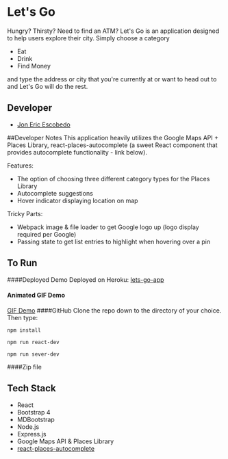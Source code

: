 # Let's Go

Hungry? Thirsty? Need to find an ATM? Let's Go is an application designed to help users explore their city. Simply choose a category

 - Eat
 - Drink
 - Find Money

and type the address or city that you're currently at or want to head out to and Let's Go will do the rest.

## Developer
- [Jon Eric Escobedo](https://www.linkedin.com/in/jonericescobedo/)

##Developer Notes
This application heavily utilizes the Google Maps API + Places Library, react-places-autocomplete (a sweet React component that provides autocomplete functionality - link below).

Features:

 - The option of choosing three different category types for the Places Library
 - Autocomplete suggestions
 - Hover indicator displaying location on map

Tricky Parts:

 - Webpack image & file loader to get Google logo up (logo display required per Google)
 - Passing state to get list entries to highlight when hovering over a pin

## To Run
####Deployed Demo
Deployed on Heroku: [lets-go-app](https://lets-go-app.herokuapp.com)
#### Animated GIF Demo
[GIF Demo](http://recordit.co/JUw9Cuh6tE)
####GitHub
Clone the repo down to the directory of your choice. Then type:
```
npm install
```

```
npm run react-dev
```


```
npm run sever-dev
```
####Zip file


## Tech Stack
- React
- Bootstrap 4
- MDBootstrap
- Node.js
- Express.js
- Google Maps API & Places Library
- [react-places-autocomplete](https://github.com/kenny-hibino/react-places-autocomplete)

